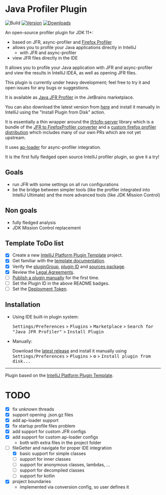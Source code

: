 # Java Profiler Plugin

![Build](https://github.com/parttimenerd/intellij-profiler-plugin/workflows/Build/badge.svg)
[![Version](https://img.shields.io/jetbrains/plugin/v/20937-java-jfr-profiler.svg)](https://plugins.jetbrains.com/plugin/PLUGIN_ID)
[![Downloads](https://img.shields.io/jetbrains/plugin/d/20937-java-jfr-profiler.svg)](https://plugins.jetbrains.com/plugin/PLUGIN_ID)

<!-- Plugin description -->

An open-source profiler plugin for JDK 11+:

- based on JFR, async-profiler and [Firefox Profiler](https://github.com/firefox-devtools/profiler)
- allows you to profile your Java applications directly in IntelliJ
  - with JFR and async-profiler
- view JFR files directly in the IDE

It allows you to profile your Java application with JFR and async-profiler and view the results in IntelliJ IDEA,
as well as opening JFR files.

This plugin is currently under heavy development; feel free to try it and open issues for any bugs or suggestions.

<!-- Plugin description end -->

It is available as [Java JFR Profiler](https://plugins.jetbrains.com/plugin/20937-java-jfr-profiler)
in the JetBrains marketplace.

You can also download the latest version from
[here](https://github.com/parttimenerd/intellij-profiler-plugin/releases/download/latest/Java.JFR.Profiler-all.jar)
and install it manually in IntelliJ using the "Install Plugin from Disk" action.

It is essentially a thin wrapper around the [jfrtofp-server](https://github.com/parttimenerd/jfrtofp-server) library
which is a bundle of the [JFR to FirefoxProfiler converter](https://github.com/parttimenerd/jfrtofp) and a
[custom firefox profiler distribution](https://github.com/parttimenerd/firefox-profiler/tree/merged)
which includes many of our own PRs which are not yet upstream.

It uses [ap-loader](https://github.com/jvm-profiling-tools/ap-loader) for async-profiler integration.

It is the first fully fledged open source IntelliJ profiler plugin, so give it a try!

## Goals
- run JFR with some settings on all run configurations
- be the bridge between simpler tools (like the profiler integrated into IntelliJ Ultimate) and the more advanced
  tools (like JDK Mission Control)

## Non goals
- fully fledged analysis
- JDK Mission Control replacement

## Template ToDo list
- [x] Create a new [IntelliJ Platform Plugin Template][template] project.
- [x] Get familiar with the [template documentation][template].
- [x] Verify the [pluginGroup](/gradle.properties), [plugin ID](/src/main/resources/META-INF/plugin.xml) and [sources package](/src/main/kotlin).
- [x] Review the [Legal Agreements](https://plugins.jetbrains.com/docs/marketplace/legal-agreements.html).
- [ ] [Publish a plugin manually](https://plugins.jetbrains.com/docs/intellij/publishing-plugin.html?from=IJPluginTemplate) for the first time.
- [ ] Set the Plugin ID in the above README badges.
- [ ] Set the [Deployment Token](https://plugins.jetbrains.com/docs/marketplace/plugin-upload.html).

## Installation

- Using IDE built-in plugin system:

  <kbd>Settings/Preferences</kbd> > <kbd>Plugins</kbd> > <kbd>Marketplace</kbd> > <kbd>Search for "Java JFR Profiler"</kbd> >
  <kbd>Install Plugin</kbd>

- Manually:

  Download the [latest release](https://github.com/parttimenerd/intellij-profiler-plugin/releases/download/latest/Java.Profiler.Plugin-all.jar) and install it manually using
  <kbd>Settings/Preferences</kbd> > <kbd>Plugins</kbd> > <kbd>⚙️</kbd> > <kbd>Install plugin from disk...</kbd>


---
Plugin based on the [IntelliJ Platform Plugin Template][template].

[template]: https://github.com/JetBrains/intellij-platform-plugin-template


TODO
====
- [x] fix unknown threads
- [x] support opening .json.gz files
- [x] add ap-loader support
- [x] fix startup profile files problem
- [x] add support for custom JFR configs
- [x] add support for custom ap-loader configs
  - both with extra files in the project folder
- [ ] fileGetter and navigate for proper IDE integration
  - [x] basic support for simple classes
  - [ ] support for inner classes
  - [ ] support for anonymous classes, lambdas, ...
  - [ ] support for decompiled classes
  - [ ] support for kotlin
- [x] project boundaries
  - implemented via conversion config, so user defines it